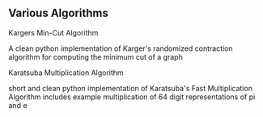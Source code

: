 Various Algorithms
--------------------------



Kargers Min-Cut Algorithm

A clean python implementation of Karger's
randomized contraction algorithm for computing the minimum cut of a graph

Karatsuba Multiplication Algorithm

short and clean python implementation of Karatsuba's Fast Multiplication Algorithm
includes example multiplication of 64 digit representations of pi and e

